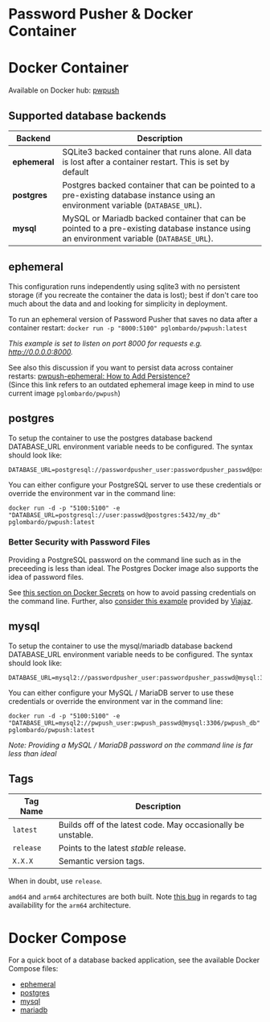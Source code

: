 # Password Pusher & Docker Container

# Docker Container
Available on Docker hub: [pwpush](https://hub.docker.com/r/pglombardo/pwpush)

## Supported database backends

| Backend | Description|
|-|-|
| **ephemeral** | SQLite3 backed container that runs alone.  All data is lost after a container restart. This is set by default|
| **postgres** | Postgres backed container that can be pointed to a pre-existing database instance using an environment variable (`DATABASE_URL`).|
| **mysql** | MySQL or Mariadb backed container that can be pointed to a pre-existing database instance using an environment variable (`DATABASE_URL`).|

## ephemeral

This configuration runs independently using sqlite3 with no persistent storage (if you recreate the container the data is lost); best if don't care too much about the data and and looking for simplicity in deployment.

To run an ephemeral version of Password Pusher that saves no data after a container restart:
`docker run -p "8000:5100" pglombardo/pwpush:latest`

_This example is set to listen on port 8000 for requests e.g. http://0.0.0.0:8000._

See also this discussion if you want to persist data across container restarts: [pwpush-ephemeral: How to Add Persistence?](https://github.com/pglombardo/PasswordPusher/discussions/448)  
(Since this link refers to an outdated ephemeral image keep in mind to use current image `pglombardo/pwpush`)

## postgres

To setup the container to use the postgres database backend DATABASE_URL environment variable needs to be configured. The syntax should look like:

    DATABASE_URL=postgresql://passwordpusher_user:passwordpusher_passwd@postgres:5432/passwordpusher_db

You can either configure your PostgreSQL server to use these credentials or override the environment var in the command line:

    docker run -d -p "5100:5100" -e "DATABASE_URL=postgresql://user:passwd@postgres:5432/my_db" pglombardo/pwpush:latest

### Better Security with Password Files

Providing a PostgreSQL password on the command line such as in the preceeding is less than ideal.  The Postgres Docker image also supports the idea of password files.

See [this section on Docker Secrets](https://github.com/docker-library/docs/blob/master/postgres/README.md#docker-secrets) on how to avoid passing credentials on the command line.  Further, also [consider this example](https://github.com/pglombardo/PasswordPusher/issues/412) provided by [Viajaz](https://github.com/Viajaz).


## mysql

To setup the container to use the mysql/mariadb database backend DATABASE_URL environment variable needs to be configured. The syntax should look like:

    DATABASE_URL=mysql2://passwordpusher_user:passwordpusher_passwd@mysql:3306/passwordpusher_db

You can either configure your MySQL / MariaDB server to use these credentials or override the environment var in the command line:

    docker run -d -p "5100:5100" -e "DATABASE_URL=mysql2://pwpush_user:pwpush_passwd@mysql:3306/pwpush_db" pglombardo/pwpush:latest

_Note: Providing a MySQL / MariaDB password on the command line is far less than ideal_


## Tags

| Tag Name | Description |
|-|-|
| `latest` | Builds off of the latest code.  May occasionally be unstable. |
| `release` | Points to the latest _stable_ release. |
| `X.X.X` | Semantic version tags. |

When in doubt, use `release`.

`amd64` and `arm64` architectures are both built.  Note [this bug](https://github.com/pglombardo/PasswordPusher/issues/268) in regards to tag availability for the `arm64` architecture.

# Docker Compose

For a quick boot of a database backed application, see the available Docker Compose files:
* [ephemeral](https://github.com/pglombardo/PasswordPusher/blob/master/containers/docker/pwpush/docker-compose-ephemeral.yml)
* [postgres](https://github.com/pglombardo/PasswordPusher/blob/master/containers/docker/pwpush/docker-compose-postgres.yml)
* [mysql](https://github.com/pglombardo/PasswordPusher/blob/master/containers/docker/pwpush/docker-compose-mysql.yml)
* [mariadb](https://github.com/pglombardo/PasswordPusher/blob/master/containers/docker/pwpush/docker-compose-mariadb.yml)


